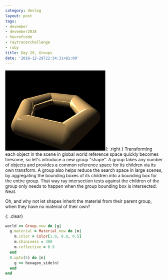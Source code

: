 ```yaml
---
category: devlog
layout: post
tags:
- devember
- devember2018
- hourofcode
- raytracerchallenge
- ruby
title: Day 29, Groups
date: '2018-12-29T22:34:31+01:00'
---
```

![Hexagon](/img/2018/12/hexagon.png){: .right }
Transforming each object in the scene in global world reference space quickly becomes tiresome, so let's introduce a new group "shape". A group takes any number of objects and provides a common reference space for its children via its own transform. A group also helps reduce the search space in large scenes, by aggregating the bounding boxes of its children into a bounding box for the entire group. That way ray intersection tests against the children of the group only needs to happen when the group bounding box is intersected. Neat.

Oh, and why not let shapes inherit the material from their parent group, when they have no material of their own?

{: .clear}
```ruby
world << Group.new do |g|
  g.material = Material.new do |m|
    m.color = Color[1.0, 0.8, 0.5]
    m.shininess = 300
    m.reflective = 0.9
  end
  0.upto(5) do |n|
    g << hexagon_side(n)
  end
end
```
